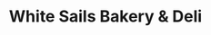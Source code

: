 ---
title: "White Sails Bakery & Deli"
url: /tantallon/white-sails-bakery-und-deli/
shop: Bäckerei
---